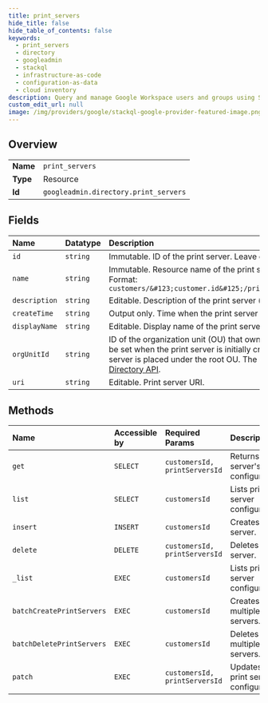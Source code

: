 ```yaml
---
title: print_servers
hide_title: false
hide_table_of_contents: false
keywords:
  - print_servers
  - directory
  - googleadmin    
  - stackql
  - infrastructure-as-code
  - configuration-as-data
  - cloud inventory
description: Query and manage Google Workspace users and groups using SQL.
custom_edit_url: null
image: /img/providers/google/stackql-google-provider-featured-image.png
---
```

  
    

## Overview
<table><tbody>
<tr><td><b>Name</b></td><td><code>print_servers</code></td></tr>
<tr><td><b>Type</b></td><td>Resource</td></tr>
<tr><td><b>Id</b></td><td><code>googleadmin.directory.print_servers</code></td></tr>
</tbody></table>

## Fields
| Name | Datatype | Description |
|:-----|:---------|:------------|
| `id` | `string` | Immutable. ID of the print server. Leave empty when creating. |
| `name` | `string` | Immutable. Resource name of the print server. Leave empty when creating. Format: `customers/&#123;customer.id&#125;/printServers/&#123;print_server.id&#125;` |
| `description` | `string` | Editable. Description of the print server (as shown in the Admin console). |
| `createTime` | `string` | Output only. Time when the print server was created. |
| `displayName` | `string` | Editable. Display name of the print server (as shown in the Admin console). |
| `orgUnitId` | `string` | ID of the organization unit (OU) that owns this print server. This value can only be set when the print server is initially created. If it's not populated, the print server is placed under the root OU. The `org_unit_id` can be retrieved using the [Directory API](/admin-sdk/directory/reference/rest/v1/orgunits). |
| `uri` | `string` | Editable. Print server URI. |
## Methods
| Name | Accessible by | Required Params | Description |
|:-----|:--------------|:----------------|:------------|
| `get` | `SELECT` | `customersId, printServersId` | Returns a print server's configuration. |
| `list` | `SELECT` | `customersId` | Lists print server configurations. |
| `insert` | `INSERT` | `customersId` | Creates a print server. |
| `delete` | `DELETE` | `customersId, printServersId` | Deletes a print server. |
| `_list` | `EXEC` | `customersId` | Lists print server configurations. |
| `batchCreatePrintServers` | `EXEC` | `customersId` | Creates multiple print servers. |
| `batchDeletePrintServers` | `EXEC` | `customersId` | Deletes multiple print servers. |
| `patch` | `EXEC` | `customersId, printServersId` | Updates a print server's configuration. |
